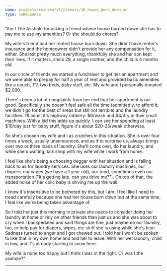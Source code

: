 ```yaml
---
name: projects/reinero/v1/stimuli/10_house_burn_down.md
type: noResponse
---
```


“Am I The Asshole for asking a friend whose house burned down she has to pay me to use my amenities? Or she should do chores?

My wife's friend had her rented house burn down. She didn't have renter's insurance and the homeowner didn't provide her any compensation for it, either. She lost pretty much everything, thankfully she and her son kept their lives. If it matters, she's 29, a single mother, and the child is 4 months old.

In our circle of friends we started a fundraiser to get her an apartment and we were able to prepay for half a year of rent and provided basic amenities like a couch, TV, two beds, baby stuff, etc. My wife and I personally donated $2,000.

There's been a lot of complaints from her end that her apartment is not good. Specifically she doesn't feel safe all the time (admittedly, to afford it, we didn't go for the best of areas but still not terrible) and the laundry facilities. I'll admit it's highway robbery: $6/wash and $4/dry in their small machines. With a kid this adds up quickly. I can see her spending at least $10/day just for baby stuff, figure it's about $20-25/week otherwise.

So she's chosen my wife and I as crutches in this situation. She is over four times a week, usually unannounced, and as if to surprise us, always brings over two or three loads of laundry. She'll come over, do her laundry, and while she's waiting, talk shop with my wife while I work from home.

I feel like she's being a choosing beggar with her situation and is falling back to us for laundry services. She uses our laundry machines, our diapers, our wipes (we have a 1 year old), our food, sometimes even our transportation ("it's getting late, can you drive me?"). On top of that, the added noise of her colic baby is driving me up the wall.

I know it's insensitive to be bothered by this, but I am. I feel like I need to tread carefully because she had her house burn down but at the same time, I feel like we're being taken advantage of.

So I told her just this morning in private she needs to consider doing her laundry at home or rely on other friends than just us and she was about to cry when I backpedaled and said things are fine, just maybe do our laundry, too, or help pay for diapers, wipes, etc stuff she is using while she's hear. Sadness turned to anger and I got chewed out. I told her I won't be spoken to like that in my own home and told her to leave. With her wet laundry, child in tow, and it's already starting to snow here.

My wife is none too happy but I think I was in the right. Or was I the asshole?"

---
